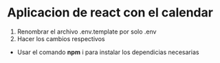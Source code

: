# Aplicacion de react con el calendar

1. Renombrar el archivo .env.template por solo .env
2. Hacer los cambios respectivos

- Usar el comando **npm** i para instalar los dependicias necesarias